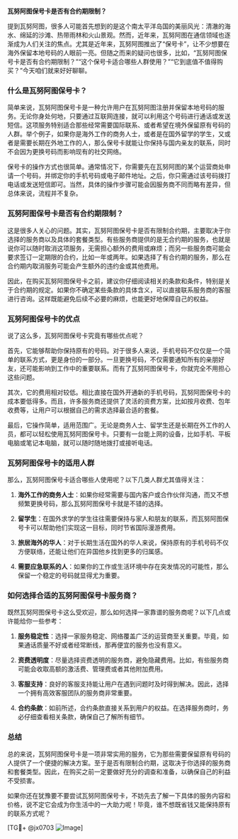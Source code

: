 **瓦努阿图保号卡是否有合约期限制？**

提到瓦努阿图，很多人可能首先想到的是这个南太平洋岛国的美丽风光：清澈的海水、绵延的沙滩、热带雨林和火山景观。然而，近年来，瓦努阿图在通信领域也逐渐成为人们关注的焦点。尤其是近年来，瓦努阿图推出了“保号卡”，让不少想要在海外保留本地号码的人眼前一亮。但随之而来的疑问也很多，比如，“瓦努阿图保号卡是否有合约期限制？”“这个保号卡适合哪些人群使用？”“它到底值不值得购买？”今天咱们就来好好聊聊。

### **什么是瓦努阿图保号卡？**

简单来说，瓦努阿图保号卡是一种允许用户在瓦努阿图注册并保留本地号码的服务。无论你身处何地，只要通过互联网连接，就可以利用这个号码进行通话或发送短信。这项服务特别适合那些经常需要国际联系、或者希望在境外保留原有号码的人群。举个例子，如果你是海外工作的商务人士，或者是在国外留学的学生，又或者是需要长期在外地工作的人，那么保号卡就能让你保持与国内亲友的联系，同时不会因为更换号码而影响现有的社交网络。

保号卡的操作方式也很简单。通常情况下，你需要先在瓦努阿图的某个运营商处申请一个号码，并绑定你的手机号码或电子邮件地址。之后，你只需通过该号码拨打电话或发送短信即可。当然，具体的操作步骤可能会因服务商不同而略有差异，但总体来说，流程并不复杂。

### **瓦努阿图保号卡是否有合约期限制？**

这是很多人关心的问题。其实，瓦努阿图保号卡是否有限制合约期，主要取决于你选择的服务商以及具体的套餐类型。有些服务商提供的是无合约期的服务，也就是说你可以随时取消这项服务，无需担心额外的费用或麻烦；而另一些服务商可能会要求签订一定期限的合约，比如一年或两年。如果选择了有合约期的服务，那么在合约期内取消服务可能会产生额外的违约金或其他费用。

因此，在购买瓦努阿图保号卡之前，建议你仔细阅读相关的条款和条件，特别是关于合约期的规定。如果你不确定某些条款的具体含义，可以直接联系服务商的客服进行咨询。这样既能避免后续不必要的麻烦，也能更好地保障自己的权益。

### **瓦努阿图保号卡的优点**

说了这么多，瓦努阿图保号卡究竟有哪些优点呢？

首先，它能够帮助你保持原有的号码。对于很多人来说，手机号码不仅仅是一个简单的联系方式，更是身份的一部分。一旦更换号码，不仅需要通知所有的亲朋好友，还可能影响到工作中的重要联系。而有了瓦努阿图保号卡，你就完全不用担心这些问题。

其次，它的费用相对较低。相比直接在国外开通新的手机号码，瓦努阿图保号卡的成本要低得多。而且，许多服务商还提供了灵活的资费方案，比如按月收费、包年收费等，让用户可以根据自己的需求选择最合适的套餐。

最后，它操作简单，适用范围广。无论是商务人士、留学生还是长期在外工作的人员，都可以轻松使用瓦努阿图保号卡。只要有一台能上网的设备，比如手机、平板电脑或笔记本电脑，就可以随时随地拨打或接听电话。

### **瓦努阿图保号卡的适用人群**

那么，瓦努阿图保号卡适合哪些人使用呢？以下几类人群尤其值得关注：

1. **海外工作的商务人士**：如果你经常需要与国内客户或合作伙伴沟通，而又不想频繁更换号码，那么瓦努阿图保号卡就是不错的选择。
   
2. **留学生**：在国外求学的学生往往需要保持与家人和朋友的联系，而瓦努阿图保号卡可以帮助他们实现这一目标，同时节省国际漫游费用。

3. **旅居海外的华人**：对于长期生活在国外的华人来说，保持原有的手机号码不仅方便联络，还能让他们在异国他乡找到更多的归属感。

4. **需要应急联系的人**：如果你的工作或生活环境中存在突发情况的可能性，那么保留一个稳定的号码就显得尤为重要。

### **如何选择合适的瓦努阿图保号卡服务商？**

既然瓦努阿图保号卡这么受欢迎，那么如何选择一家靠谱的服务商呢？以下几点或许能给你一些参考：

1. **服务稳定性**：选择一家服务稳定、网络覆盖广泛的运营商至关重要。毕竟，如果通话质量不好或者经常断线，那再便宜的服务也没有意义。

2. **资费透明度**：尽量选择资费透明的服务商，避免隐藏费用。比如，有些服务商可能会收取高额的激活费、管理费或者其他附加费用。

3. **客服支持**：良好的客服支持能让用户在遇到问题时及时得到解决。因此，选择一个拥有高效客服团队的服务商非常重要。

4. **合约条款**：如前所述，合约条款直接关系到用户的权益。在选择服务商时，务必仔细查看相关条款，确保自己了解所有细节。

### **总结**

总的来说，瓦努阿图保号卡是一项非常实用的服务，它为那些需要保留原有号码的人提供了一个便捷的解决方案。至于是否有限制合约期，这取决于你选择的服务商和套餐类型。因此，在购买之前一定要做好充分的调查和准备，以确保自己的利益不受损害。

如果你还在犹豫要不要尝试瓦努阿图保号卡，不妨先去了解一下具体的服务内容和价格，说不定它会成为你生活中的一大助力呢！毕竟，谁不想既省钱又能保持原有的联系方式呢？

[TG💪+ @jx0703 ![Image](https://github.com/user-attachments/assets/dbca1d08-cadb-493c-b0ec-ad6f7a83f270)]